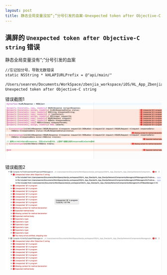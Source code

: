 ```yaml
---
layout: post
title: 静态全局变量没加“;”分号引发的血案-Unexpected token after Objective-C string
---
```

## 满屏的 `Unexpected token after Objective-C string` 错误
静态全局变量没有“;”分号引发的血案

```
//忘记加分号，导致无数错误
static NSString * kHLAPIURLPrefix = @"api/main/"
```


```
/Users/seanren/Documents/WorkSpace/zbenjia_workspace/iOS/HL_App_Zbenjia/HL_App_Zbenjia/Network/Components/Managers/HLURLResponse.h:13:2: Unexpected token after Objective-C string
```

错误截图1
![Screen Shot 2016-11-23 at 1.58.49 P](media/ScreenShot2.png)

错误截图2
![Screen Shot 2016-11-23 at 1.58.14 P](media/ScreenShot1.png)




